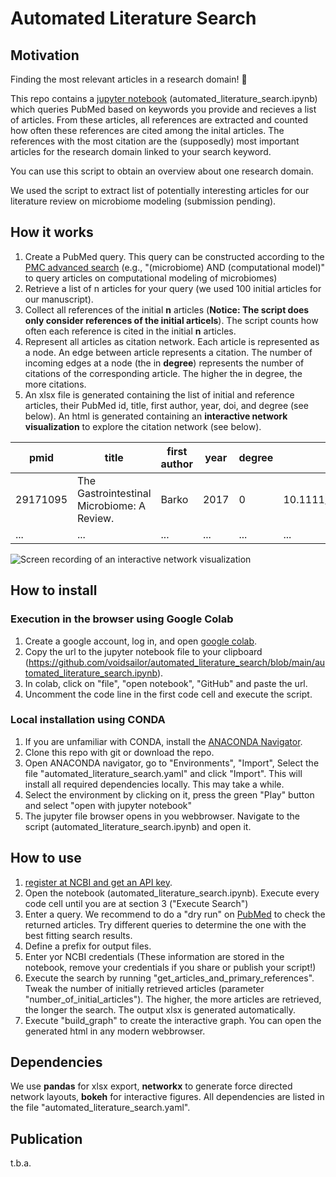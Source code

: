 # Automated Literature Search

## Motivation

Finding the most relevant articles in a research domain! 🎯

This repo contains a [jupyter notebook](https://jupyter.org/) (automated_literature_search.ipynb) which queries PubMed based on keywords you provide and recieves a list of articles. From these articles, all references are extracted and counted how often these references are cited among the inital articles. The references with the most citation are the (supposedly) most important articles for the research domain linked to your search keyword.

You can use this script to obtain an overview about one research domain.

We used the script to extract list of potentially interesting articles for our literature review on microbiome modeling (submission pending).

## How it works

1. Create a PubMed query. This query can be constructed according to the [PMC advanced search](https://www.ncbi.nlm.nih.gov/pmc/advanced) (e.g., "(microbiome) AND (computational model)" to query articles on computational modeling of microbiomes)
2. Retrieve a list of n articles for your query (we used 100 initial articles for our manuscript).
3. Collect all references of the initial **n** articles (**Notice: The script does only consider references of the initial articels**). The script counts how often each reference is cited in the initial **n** articles.
4. Represent all articles as citation network. Each article is represented as a node. An edge between article represents a citation. The number of incoming edges at a node (the in **degree**) represents the number of citations of the corresponding article. The higher the in degree, the more citations.
5. An xlsx file is generated containing the list of initial and reference articles, their PubMed id, title, first author, year, doi, and degree (see below).
   An html is generated containing an **interactive network visualization** to explore the citation network (see below).

| pmid     | title                                      | first author | year | degree | doi                | is reference | references      |
| -------- | ------------------------------------------ | ------------ | ---- | ------ | ------------------ | ------------ | --------------- |
| 29171095 | The Gastrointestinal Microbiome: A Review. | Barko        | 2017 | 0      | 10.1111/jvim.14875 | False        | [25394236, ...] |
| ...      | ...                                        | ...          | ...  | ...    | ...                | ...          | ...             |

![Screen recording of an interactive network visualization](./interactive_graph.gif)

## How to install

### Execution in the browser using Google Colab

1. Create a google account, log in, and open [google colab](https://colab.research.google.com).
2. Copy the url to the jupyter notebook file to your clipboard (https://github.com/voidsailor/automated_literature_search/blob/main/automated_literature_search.ipynb).
3. In colab, click on "file", "open notebook", "GitHub" and paste the url.
4. Uncomment the code line in the first code cell and execute the script.

### Local installation using CONDA

1. If you are unfamiliar with CONDA, install the [ANACONDA Navigator](https://docs.anaconda.com/free/navigator/index.html).
2. Clone this repo with git or download the repo.
3. Open ANACONDA navigator, go to "Environments", "Import", Select the file "automated_literature_search.yaml" and click "Import". This will install all required dependencies locally. This may take a while.
4. Select the environment by clicking on it, press the green "Play" button and select "open with jupyter notebook"
5. The jupyter file browser opens in you webbrowser. Navigate to the script (automated_literature_search.ipynb) and open it.

## How to use

1. [register at NCBI and get an API key](https://ncbiinsights.ncbi.nlm.nih.gov/2017/11/02/new-api-keys-for-the-e-utilities/).
2. Open the notebook (automated_literature_search.ipynb). Execute every code cell until you are at section 3 ("Execute Search")
3. Enter a query. We recommend to do a "dry run" on [PubMed](https://pubmed.ncbi.nlm.nih.gov/) to check the returned articles. Try different queries to determine the one with the best fitting search results.
4. Define a prefix for output files.
5. Enter yor NCBI credentials (These information are stored in the notebook, remove your credentials if you share or publish your script!)
6. Execute the search by running "get_articles_and_primary_references". Tweak the number of initially retrieved articles (parameter "number_of_initial_articles"). The higher, the more articles are retrieved, the longer the search. The output xlsx is generated automatically.
7. Execute "build_graph" to create the interactive graph. You can open the generated html in any modern webbrowser.

## Dependencies

We use **pandas** for xlsx export, **networkx** to generate force directed network layouts, **bokeh** for interactive figures. All dependencies are listed in the file "automated_literature_search.yaml".

## Publication

t.b.a.
